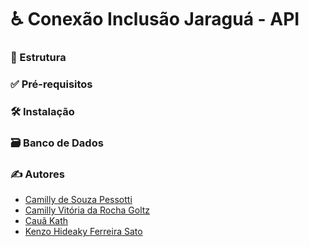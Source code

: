 # ♿ Conexão Inclusão Jaraguá - API

### 🧱 Estrutura

### ✅ Pré-requisitos

### 🛠 Instalação

### 🗃 Banco de Dados

### ✍ Autores

* <a href='https://github.com/pessotticamilly'>Camilly de Souza Pessotti<a/>
* <a href='https://github.com/VitoriaCamilly'>Camilly Vitória da Rocha Goltz<a/>
* <a href='https://github.com/CauaKath'>Cauã Kath<a/>
* <a href='https://github.com/Kenzohfs'>Kenzo Hideaky Ferreira Sato<a/>
